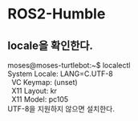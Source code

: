 # ROS2-Humble

## locale을 확인한다.
moses@moses-turtlebot:~$ localectl<br/>
System Locale: LANG=C.UTF-8<br/>
    &nbsp; VC Keymap: (unset)<br/>
   &nbsp; X11 Layout: kr<br/>
    &nbsp; X11 Model: pc105<br/>
UTF-8을 지원하지 않으면 설치한다.
#
